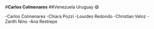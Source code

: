#**Carlos Colmenares**
##Venezuela
Uruguay :smile:

-Carlos Colmenares
-Chiara Pozzi
-Lourdes Redondo
-Christian Veloz
-Zarith Nino
-Ana Restrepo

